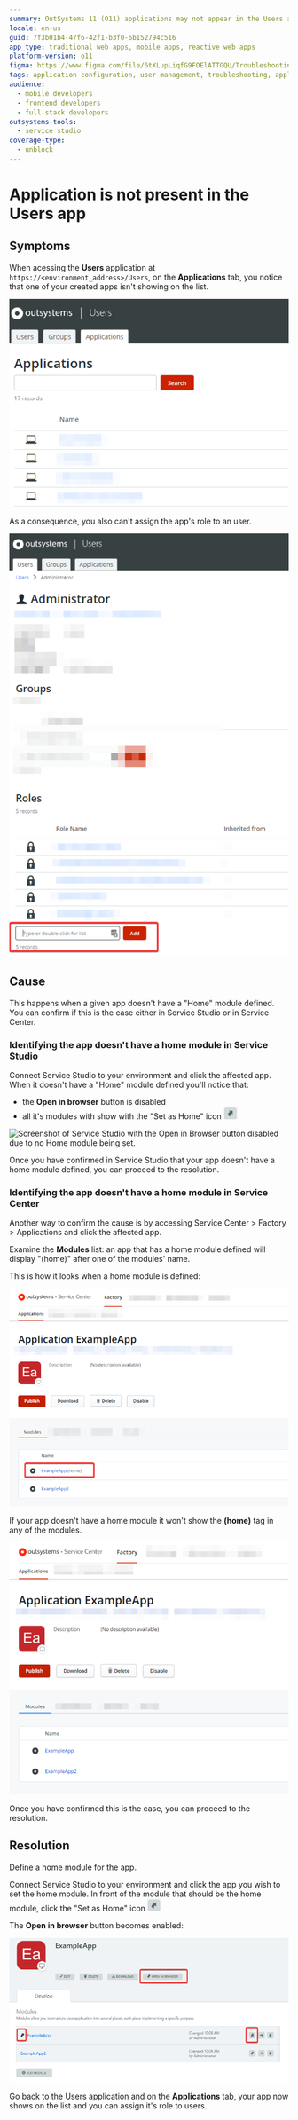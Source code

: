 ```yaml
---
summary: OutSystems 11 (O11) applications may not appear in the Users app if they lack a defined "Home" module.
locale: en-us
guid: 7f3b01b4-47f6-42f1-b3f0-6b152794c516
app_type: traditional web apps, mobile apps, reactive web apps
platform-version: o11
figma: https://www.figma.com/file/6tXLupLiqfG9FOElATTGQU/Troubleshooting?node-id=3330:2692
tags: application configuration, user management, troubleshooting, application deployment
audience:
  - mobile developers
  - frontend developers
  - full stack developers
outsystems-tools:
  - service studio
coverage-type:
  - unblock
---
```


# Application is not present in the Users app

## Symptoms

When acessing the **Users** application at `https://<environment_address>/Users`, on the **Applications** tab, you notice that one of your created apps isn't showing on the list.

![Screenshot showing the absence of an application in the Users app's Applications tab.](images/app-not-in-users.png "Missing Application in Users App")

As a consequence, you also can't assign the app's role to an user.

![Screenshot depicting the inability to assign roles to a user due to the missing application.](images/app-not-in-users-role.png "Unable to Assign Roles for Missing Application")

## Cause

This happens when a given app doesn't have a "Home" module defined. You can confirm if this is the case either in Service Studio or in Service Center.

### Identifying the app doesn't have a home module in Service Studio

Connect Service Studio to your environment and click the affected app.
When it doesn't have a "Home" module defined you'll notice that:

* the **Open in browser** button is disabled
* all it's modules with show with the "Set as Home" icon ![Icon indicating the option to set a module as the Home module in Service Studio.](images/app-not-in-users-set-home-ss.png "Set as Home Icon in Service Studio")

![Screenshot of Service Studio with the Open in Browser button disabled due to no Home module being set.](images/app-not-in-users-home-disabled-ss.png "Disabled Open in Browser Button in Service Studio")

Once you have confirmed in Service Studio that your app doesn't have a home module defined, you can proceed to the resolution.

### Identifying the app doesn't have a home module in Service Center

Another way to confirm the cause is by accessing Service Center > Factory > Applications and click the affected app.

Examine the **Modules** list: an app that has a home module defined will display "(home)" after one of the modules' name.

This is how it looks when a home module is defined:

![Screenshot showing a module marked as (home) in the Service Center, indicating it is set as the Home module.](images/app-not-in-users-home-sc.png "Home Module Defined in Service Center")

If your app doesn't have a home module it won't show the **(home)** tag in any of the modules.

![Screenshot of the Service Center with no modules marked as (home), indicating a missing Home module.](images/app-not-in-users-sc.png "No Home Module in Service Center")

Once you have confirmed this is the case, you can proceed to the resolution.

## Resolution

Define a home module for the app.

Connect Service Studio to your environment and click the app you wish to set the home module.
In front of the module that should be the home module, click the "Set as Home" icon ![Icon indicating the option to set a module as the Home module in Service Studio.](images/app-not-in-users-set-home-ss.png "Set as Home Icon in Service Studio")

The **Open in browser** button becomes enabled:

![Screenshot of Service Studio after setting a Home module, with the Open in Browser button now enabled.](images/app-not-in-users-home-ss.png "Home Module Set in Service Studio")

Go back to the Users application and on the **Applications** tab, your app now shows on the list and you can assign it's role to users.
